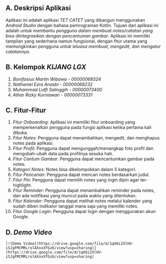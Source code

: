 ## A. Deskripsi Aplikasi

Aplikasi ini adalah aplikasi *TET CATET* yang dibangun menggunakan *Android Studio* dengan bahasa pemrograman Kotlin. Tujuan dari aplikasi ini adalah untuk *membantu pengguna dalam membuat notes/catatan yang bisa diintegrasikan dengan pencantuman gambar*. Aplikasi ini memiliki tampilan yang sederhana namun fungsional, dengan fitur utama yang memungkinkan pengguna *untuk leluasa membuat, mengedit, dan mengatur catatannya*.

## B. Kelompok *KIJANG LGX*

1. *Bonifasius Martin Wibawa* - *00000068324*
2. *Nathaniel Ezra Anasbi* - *00000068232*
3. *Muhammad Lutfi Salinggih* - *00000073400*
4. *Athar Rizky Kurniawan* - *00000073331*

## C. Fitur-Fitur

1. *Fitur Onboarding*: Aplikasi ini memiliki fitur onboarding yang memperkenalkan pengguna pada fungsi aplikasi ketika pertama kali dibuka.
2. *Fitur Notes*: Pengguna dapat menambahkan, mengedit, dan menghapus notes pada aplikasi.
3. *Fitur Profil*: Pengguna dapat mengunggah/menangkap foto profil dan mengubah-ubah data pada profilnya sesuka hati.
4. *Fitur Cantum Gambar*: Pengguna dapat mencantumkan gambar pada notes.
5. *Kategori Notes*: Notes bisa dikelompokkan dalam 5 kategori.
6. *Fitur Pencarian*: Pengguna dapat mencari notes berdasarkan judul.
7. *Fitur Pin*: Pengguna dapat memilih notes yang ingin dipin agar ter-highlight.
8. *Fitur Reminder*: Pengguna dapat menambahkan reminder pada notes, dan ada notifikasi yang muncul pada waktu yang ditentukan.
9. *Fitur Kalender*: Pengguna dapat melihat notes melalui kalender yang sudah diberi indikator tanggal mana saja yang memiliki notes.
10. *Fitur Google Login*: Pengguna dapat login dengan menggunakan akun Google.

## D. *Demo Video*
    [![Demo Video](https://drive.google.com/file/d/1qX6i2XlHV-iSJgFMCMRLrolAXxxXfGz6/view?usp=sharing)](https://drive.google.com/file/d/1qX6i2XlHV-iSJgFMCMRLrolAXxxXfGz6/view?usp=sharing)